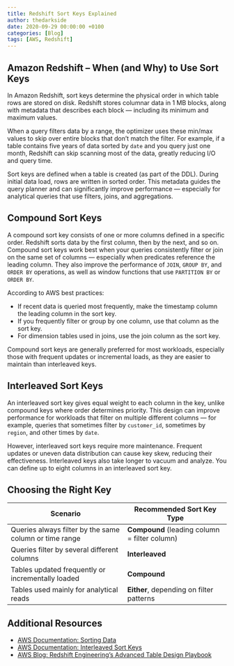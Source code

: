 ```yaml
---
title: Redshift Sort Keys Explained
author: thedarkside
date: 2020-09-29 00:00:00 +0100
categories: [Blog]
tags: [AWS, Redshift]
---
```


## Amazon Redshift – When (and Why) to Use Sort Keys
In Amazon Redshift, sort keys determine the physical order in which table rows are stored on disk. Redshift stores columnar data in 1 MB blocks, along with metadata that describes each block — including its minimum and maximum values.

When a query filters data by a range, the optimizer uses these min/max values to skip over entire blocks that don’t match the filter. For example, if a table contains five years of data sorted by `date` and you query just one month, Redshift can skip scanning most of the data, greatly reducing I/O and query time.

Sort keys are defined when a table is created (as part of the DDL). During initial data load, rows are written in sorted order. This metadata guides the query planner and can significantly improve performance — especially for analytical queries that use filters, joins, and aggregations.

## Compound Sort Keys
A compound sort key consists of one or more columns defined in a specific order. Redshift sorts data by the first column, then by the next, and so on. Compound sort keys work best when your queries consistently filter or join on the same set of columns — especially when predicates reference the leading column. They also improve the performance of `JOIN`, `GROUP BY`, and `ORDER BY` operations, as well as window functions that use `PARTITION BY` or `ORDER BY`.

According to AWS best practices:
- If recent data is queried most frequently, make the timestamp column the leading column in the sort key.
- If you frequently filter or group by one column, use that column as the sort key.
- For dimension tables used in joins, use the join column as the sort key.

Compound sort keys are generally preferred for most workloads, especially those with frequent updates or incremental loads, as they are easier to maintain than interleaved keys.

## Interleaved Sort Keys
An interleaved sort key gives equal weight to each column in the key, unlike compound keys where order determines priority. This design can improve performance for workloads that filter on multiple different columns — for example, queries that sometimes filter by `customer_id`, sometimes by `region`, and other times by `date`.

However, interleaved sort keys require more maintenance. Frequent updates or uneven data distribution can cause key skew, reducing their effectiveness. Interleaved keys also take longer to vacuum and analyze. You can define up to eight columns in an interleaved sort key.

## Choosing the Right Key

| Scenario                                               | Recommended Sort Key Type                     |
| ------------------------------------------------------ | --------------------------------------------- |
| Queries always filter by the same column or time range | **Compound** (leading column = filter column) |
| Queries filter by several different columns            | **Interleaved**                               |
| Tables updated frequently or incrementally loaded      | **Compound**                                  |
| Tables used mainly for analytical reads                | **Either**, depending on filter patterns      |

## Additional Resources

* [AWS Documentation: Sorting Data](https://docs.aws.amazon.com/redshift/latest/dg/t_Sorting_data.html)
* [AWS Documentation: Interleaved Sort Keys](https://docs.aws.amazon.com/redshift/latest/dg/t_Sorting_data-interleaved.html)
* [AWS Blog: Redshift Engineering’s Advanced Table Design Playbook](https://aws.amazon.com/blogs/big-data/amazon-redshift-engineerings-advanced-table-design-playbook-compound-and-interleaved-sort-keys/)
